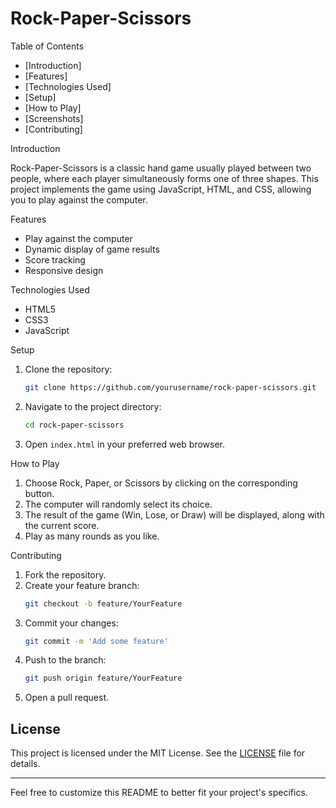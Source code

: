 # Rock-Paper-Scissors

Table of Contents

- [Introduction]
- [Features]
- [Technologies Used]
- [Setup]
- [How to Play]
- [Screenshots]
- [Contributing]

 Introduction

Rock-Paper-Scissors is a classic hand game usually played between two people, where each player simultaneously forms one of three shapes. This project implements the game using JavaScript, HTML, and CSS, allowing you to play against the computer.

 Features

- Play against the computer
- Dynamic display of game results
- Score tracking
- Responsive design

 Technologies Used

- HTML5
- CSS3
- JavaScript

Setup

1. Clone the repository:
    ```sh
    git clone https://github.com/yourusername/rock-paper-scissors.git
    ```
2. Navigate to the project directory:
    ```sh
    cd rock-paper-scissors
    ```
3. Open `index.html` in your preferred web browser.

How to Play

1. Choose Rock, Paper, or Scissors by clicking on the corresponding button.
2. The computer will randomly select its choice.
3. The result of the game (Win, Lose, or Draw) will be displayed, along with the current score.
4. Play as many rounds as you like.

Contributing

1. Fork the repository.
2. Create your feature branch:
    ```sh
    git checkout -b feature/YourFeature
    ```
3. Commit your changes:
    ```sh
    git commit -m 'Add some feature'
    ```
4. Push to the branch:
    ```sh
    git push origin feature/YourFeature
    ```
5. Open a pull request.

## License

This project is licensed under the MIT License. See the [LICENSE](LICENSE) file for details.

---

Feel free to customize this README to better fit your project's specifics.
